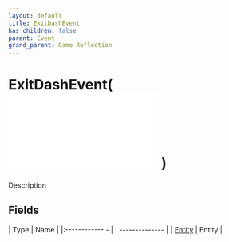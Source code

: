 ```yaml
---
layout: default
title: ExitDashEvent
has_children: false
parent: Event
grand_parent: Game Reflection
---
```

# ExitDashEvent( ![ EntityEventBase ](game-reflection/events/entity_event_base.md) )
Description 

## Fields
| Type | Name |
|:------------ - | : -------------- |
| [Entity](game-reflection/classes/entity.md) | Entity |
